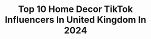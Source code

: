 ---
title: Top 10 Home Decor TikTok Influencers In United Kingdom In 2024
description: >-
  Find top home decor TikTok influencers in United Kingdom in 2024. Most popular hashtags: #homedecor #fyp #painting #foryou.
platform: TikTok
hits: 33
text_top: Identify the best TikTok accounts on inBeat.
text_bottom: Our search engine aggregates 33 TikTok influencers like this in United Kingdom for you to contact.
profiles:
  - username: "aj_painting"
    fullname: >-
      aj
    bio: >-
      Email: info@awspainting.com If you like my work, you can buy it here👇
    location: "United Kingdom"
    followers: 66000
    engagement: 988
    commentsToLikes: 0.023099
    id: ckcowyfm39nm80j234l41iyu2
    verified: false
    hashtags: "#tiktokart, #painting, #homedecor, #art"
  - username: "rebeccasresin"
    fullname: >-
      RebeccasResin
    bio: >-
      🖤Use code ‘TIKTOK10’ for 10% off your order🖤 ⬇️SHOP⬇️
    location: "United Kingdom"
    followers: 5448
    engagement: 1009
    commentsToLikes: 0.106566
    id: ckauwgbqx1r880j2384ze8lva
    verified: false
    hashtags: "#foryou, #garniermaskmoment, #whatwouldyouchoose, #nopart2s"
  - username: "by_sambull"
    fullname: >-
      Sam Bull | Homeware | Art |
    bio: >-
      I paint colourful kitsch things and animals 🦜Shop Now 💖
    location: "United Kingdom"
    followers: 2374
    engagement: 1090
    commentsToLikes: 0.030435
    id: ck8orfa7rc24i0j782sax8iyy
    verified: false
    hashtags: "#gallerywallinspo, #gallerywallhack, #gouachepainting, #smallbusinessuk"
  - username: "artistjessicasixsmith"
    fullname: >-
      Jessica Sixsmith Art
    bio: >-
      ✨ Welcome to PaintTok ✨
    location: "United Kingdom"
    followers: 153700
    engagement: 1251
    commentsToLikes: 0.017906
    id: ck8adbysv501f0j78x9880fsb
    verified: false
    hashtags: "#homedecor, #artistsoftiktok, #painting, #art"
  - username: "paint_warrior"
    fullname: >-
      KJE painters
    bio: >-
      Another day on the brush add Instagram 👆🏽 @paintwarrior_
    location: "United Kingdom"
    followers: 208900
    engagement: 456
    commentsToLikes: 0.031298
    id: ck81q7qbfgm2m0j78x11s8ycz
    verified: false
    hashtags: "#4u, #foryou, #4upage, #xcyzba"
  - username: "megfflur"
    fullname: >-
      Meg Fflur
    bio: >-
      DIY | Comedy Business owner - @pethau Shop HOME below 👇🏼👇🏼
    location: "United Kingdom"
    followers: 62500
    engagement: 827
    commentsToLikes: 0.027565
    id: ck9017sqhbiq30j78vgt159n4
    verified: false
    hashtags: "#lickhome, #painting, #renovation, #decorating"
  - username: "wearefamalishop"
    fullname: >-
      Wearefamali ✨
    bio: >-
      Welcome to CraftTok. Explore all of our products using the link below 💛
    location: "United Kingdom"
    followers: 177300
    engagement: 752
    commentsToLikes: 0.019774
    id: ckbqjr6fw4yea0j23yjmvhxwx
    verified: false
    hashtags: "#wearefamali, #couple, #homedecor, #cricutprojects"
  - username: "moonlightdonkey"
    fullname: >-
      moonlightdonkey
    bio: >-
      Try not to take me too seriously 🙃
    location: "United Kingdom"
    followers: 14000
    engagement: 931
    commentsToLikes: 0.025966
    id: ckcpj8dd5i6li0j23ymqzfip8
    verified: false
    hashtags: "#funny, #fail, #donkey, #hypercar"
  - username: "harryquick"
    fullname: >-
      Harry Quick
    bio: >-
      Insta - @harryrob96
    location: "United Kingdom"
    followers: 8889
    engagement: 659
    commentsToLikes: 0.039605
    id: ckb9hdlo26zi90j23rrgj9kb1
    verified: false
    hashtags: "#foryou, #fyp, #bedmaking, #interiordesign"
  - username: "rowenhomes"
    fullname: >-
      Rowen Homes
    bio: >-
      Follow us on Insta!! @rowenhomes - or shop our items on the link below 👇👇👇
    location: "United Kingdom"
    followers: 249100
    engagement: 561
    commentsToLikes: 0.019738
    id: ck9euzgh3fx9z0j78g68uqypr
    verified: false
    hashtags: "#style, #tiktok, #fyp, #homedecor"
---